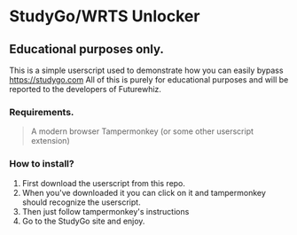 # StudyGo/WRTS Unlocker
## Educational purposes only.
This is a simple userscript used to demonstrate how you can easily bypass https://studygo.com
All of this is purely for educational purposes and will be reported to the developers of Futurewhiz.

### Requirements.
> A modern browser
> Tampermonkey (or some other userscript extension)

### How to install?
1. First download the userscript from this repo.
2. When you've downloaded it you can click on it and tampermonkey should recognize the userscript.
3. Then just follow tampermonkey's instructions
4. Go to the StudyGo site and enjoy.
